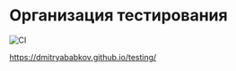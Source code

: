 # Организация тестирования

![CI](https://github.com/DmitryAbabkov/testing/actions/workflows/main.yml/badge.svg)

https://dmitryababkov.github.io/testing/
